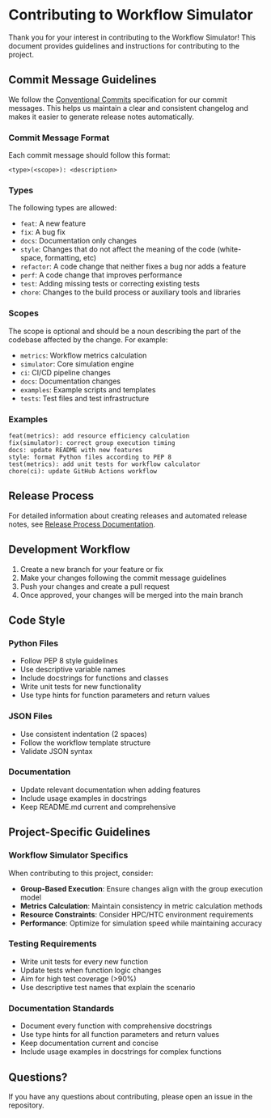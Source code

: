 # Contributing to Workflow Simulator

Thank you for your interest in contributing to the Workflow Simulator! This document provides guidelines and instructions for contributing to the project.

## Commit Message Guidelines

We follow the [Conventional Commits](https://www.conventionalcommits.org/) specification for our commit messages. This helps us maintain a clear and consistent changelog and makes it easier to generate release notes automatically.

### Commit Message Format

Each commit message should follow this format:

```
<type>(<scope>): <description>
```

### Types

The following types are allowed:

- `feat`: A new feature
- `fix`: A bug fix
- `docs`: Documentation only changes
- `style`: Changes that do not affect the meaning of the code (white-space, formatting, etc)
- `refactor`: A code change that neither fixes a bug nor adds a feature
- `perf`: A code change that improves performance
- `test`: Adding missing tests or correcting existing tests
- `chore`: Changes to the build process or auxiliary tools and libraries

### Scopes

The scope is optional and should be a noun describing the part of the codebase affected by the change. For example:

- `metrics`: Workflow metrics calculation
- `simulator`: Core simulation engine
- `ci`: CI/CD pipeline changes
- `docs`: Documentation changes
- `examples`: Example scripts and templates
- `tests`: Test files and test infrastructure

### Examples

```
feat(metrics): add resource efficiency calculation
fix(simulator): correct group execution timing
docs: update README with new features
style: format Python files according to PEP 8
test(metrics): add unit tests for workflow calculator
chore(ci): update GitHub Actions workflow
```

## Release Process

For detailed information about creating releases and automated release notes, see [Release Process Documentation](docs/release-process.md).

## Development Workflow

1. Create a new branch for your feature or fix
2. Make your changes following the commit message guidelines
3. Push your changes and create a pull request
4. Once approved, your changes will be merged into the main branch

## Code Style

### Python Files
- Follow PEP 8 style guidelines
- Use descriptive variable names
- Include docstrings for functions and classes
- Write unit tests for new functionality
- Use type hints for function parameters and return values

### JSON Files
- Use consistent indentation (2 spaces)
- Follow the workflow template structure
- Validate JSON syntax

### Documentation
- Update relevant documentation when adding features
- Include usage examples in docstrings
- Keep README.md current and comprehensive

## Project-Specific Guidelines

### Workflow Simulator Specifics

When contributing to this project, consider:

- **Group-Based Execution**: Ensure changes align with the group execution model
- **Metrics Calculation**: Maintain consistency in metric calculation methods
- **Resource Constraints**: Consider HPC/HTC environment requirements
- **Performance**: Optimize for simulation speed while maintaining accuracy

### Testing Requirements

- Write unit tests for every new function
- Update tests when function logic changes
- Aim for high test coverage (>90%)
- Use descriptive test names that explain the scenario

### Documentation Standards

- Document every function with comprehensive docstrings
- Use type hints for all function parameters and return values
- Keep documentation current and concise
- Include usage examples in docstrings for complex functions

## Questions?

If you have any questions about contributing, please open an issue in the repository.
